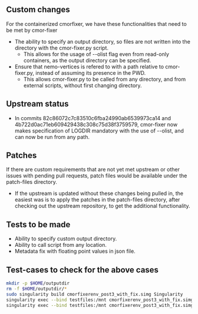 ## Custom changes

For the containerized cmorfixer, we have these functionalities that need to be met by cmor-fixer

- The ability to specify an output directory, so files are not written into the directory with the cmor-fixer.py script.
    - This allows for the usage of --olist flag even from read-only containers, as the output directory can be specified.
- Ensure that nemo-vertices is refered to with a path relative to cmor-fixer.py, instead of assuming its presence in the PWD.
    - This allows cmor-fixer.py to be called from any directory, and from external scripts, without first changing directory.

## Upstream status

- In commits 82c86072c7c83510c6fba24990ab6539973ca14 and 4b722d0ac71eb609429438c308c75d38f3759579, cmor-fixer now makes specification of LOGDIR mandatory with the use of --olist, and can now be run from any path.

## Patches

If there are custom requirements that are not yet met upstream or other issues with pending pull requests, patch files would be available under the patch-files directory.
- If the upstream is updated without these changes being pulled in, the easiest was is to apply the patches in the patch-files directory, after checking out the upstream repository, to get the additional functionality.

## Tests to be made

- Ability to specify custom output directory.
- Ability to call script from any location.
- Metadata fix with floating point values in json file.

## Test-cases to check for the above cases

```bash
mkdir -p $HOME/outputdir
rm -f $HOME/outputdir/*
sudo singularity build cmorfixerenv_post3_with_fix.simg Singularity
singularity exec --bind testfiles:/mnt cmorfixerenv_post3_with_fix.simg bash /opt/scripts/cmorfixerwrapper.sh --verbose --olist $HOME/outputdir --npp 1 --dry /mnt/CMIP6
singularity exec --bind testfiles:/mnt cmorfixerenv_post3_with_fix.simg bash /opt/scripts/cmorfixerwrapper.sh --verbose --olist $HOME/outputdir --npp 2 --metadata /mnt/recipe.json --dry /mnt/CMIP6
```
